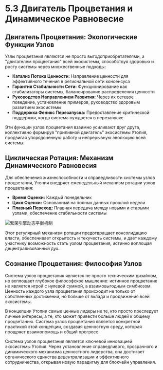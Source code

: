 # 5.3 Двигатель Процветания и Динамическое Равновесие

## Двигатель Процветания: Экологические Функции Узлов

Узлы процветания являются не просто выгодоприобретателями, а "двигателем процветания" всей экосистемы, способствуя здоровью и росту системы через множественные подходы:

* **Катализ Потока Ценности:** Направление ценности для эффективного течения в региональной сети консенсуса
* **Гарантия Стабильности Сети:** Функционирование как стабилизаторы системы, балансирование распределения ценности
* **Руководство Направлением Развития:** Через их сетевое поведение, установление примеров, руководство здоровым развитием экосистемы
* **Поддержка Феникс Перезапуска:** Предоставление критической поддержки, когда система нуждается в перезапуске

Эти функции узлов процветания взаимно усиливают друг друга, коллективно формируя "приливной двигатель" экосистемы Утопия, продвигая упорядоченную работу и непрерывную эволюцию всей системы.

## Циклическая Ротация: Механизм Динамического Равновесия

Для обеспечения жизнеспособности и справедливости системы узлов процветания, Утопия внедряет еженедельный механизм ротации узлов процветания:

* **Время Оценки:** Каждый понедельник
* **Цикл Оценки:** Основанный на полных данных прошлой недели
* **Плавный Переход:** Плавная передача между новыми и старыми узлами, обеспечение стабильности системы

![繁荣引擎动态平衡机制](/images/图14.svg)

Этот регулярный механизм ротации предотвращает консолидацию власти, обеспечивает открытость и текучесть системы, и дает каждому участнику возможность стать узлом процветания, истинно воплощая децентрализованный дух.

## Сознание Процветания: Философия Узлов

Система узлов процветания является не просто техническим дизайном, но воплощает глубокое философское мышление: истинное процветание не является игрой с нулевой суммой, а взаимовыгодным симбиозом. Ценность каждого узла процветания происходит не только от собственных достижений, но больше от вклада и продвижения всей экосистемы.

В концепции Утопии самые ценные лидеры не те, кто просто преследует личные интересы, а те, кто может привести больше людей к общему процветанию. Система узлов процветания является конкретной практикой этой концепции, создавая ценностную среду, которая поощряет взаимопомощь и общий прогресс.

Система узлов процветания является ключевой инновацией экосистемы Утопия. Через установление справедливого, прозрачного и динамического механизма ценностного лидерства, она достигает органического единства децентрализации и эффективного сотрудничества, открывая новую парадигму для блокчейн управления.